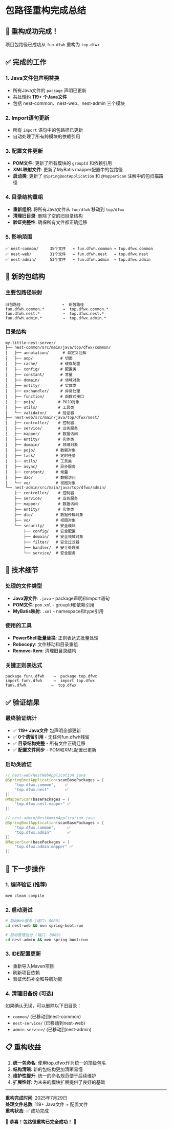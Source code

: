 # 包路径重构完成总结

## 🎉 重构成功完成！

项目包路径已成功从 `fun.dfwh` 重构为 `top.dfwx`

## ✅ 完成的工作

### 1. **Java文件包声明替换**
- 所有Java文件的 `package` 声明已更新
- 共处理约 **119+ 个Java文件**
- 包括 nest-common、nest-web、nest-admin 三个模块

### 2. **Import语句更新**
- 所有 `import` 语句中的包路径已更新
- 自动处理了所有跨模块的依赖引用

### 3. **配置文件更新**
- **POM文件**: 更新了所有模块的 `groupId` 和依赖引用
- **XML映射文件**: 更新了MyBatis mapper配置中的包路径
- **启动类**: 更新了 `@SpringBootApplication` 和 `@MapperScan` 注解中的包扫描路径

### 4. **目录结构重组**
- **重新组织**: 将所有Java文件从 `fun/dfwh` 移动到 `top/dfwx`
- **清理旧目录**: 删除了空的旧目录结构
- **验证完整性**: 确保所有文件都正确迁移

### 5. **影响范围**
```
✅ nest-common/     35个文件   ← fun.dfwh.common → top.dfwx.common
✅ nest-web/        31个文件   ← fun.dfwh.nest   → top.dfwx.nest  
✅ nest-admin/      53个文件   ← fun.dfwh.admin  → top.dfwx.admin
```

## 📁 新的包结构

### 主要包路径映射
```
旧包路径                  →  新包路径
fun.dfwh.common.*        →  top.dfwx.common.*
fun.dfwh.nest.*          →  top.dfwx.nest.*
fun.dfwh.admin.*         →  top.dfwx.admin.*
```

### 目录结构
```
my-little-nest-server/
├── nest-common/src/main/java/top/dfwx/common/
│   ├── annotation/      # 自定义注解
│   ├── aop/            # 切面
│   ├── cache/          # 缓存配置
│   ├── config/         # 配置类
│   ├── constant/       # 常量
│   ├── domain/         # 领域对象
│   ├── entity/         # 实体类
│   ├── exchandler/     # 异常处理
│   ├── function/       # 函数式接口
│   ├── pojo/          # POJO对象
│   ├── utils/         # 工具类
│   └── validator/     # 验证器
├── nest-web/src/main/java/top/dfwx/nest/
│   ├── controller/    # 控制器
│   ├── service/       # 业务服务
│   ├── mapper/        # 数据访问
│   ├── entity/        # 实体类
│   ├── domain/        # 领域对象
│   ├── pojo/         # 数据对象
│   ├── task/         # 定时任务
│   ├── utils/        # 工具类
│   ├── async/        # 异步服务
│   ├── constant/     # 常量
│   ├── dao/          # 数据访问
│   └── vo/           # 视图对象
└── nest-admin/src/main/java/top/dfwx/admin/
    ├── controller/    # 控制器
    ├── service/       # 业务服务
    ├── mapper/        # 数据访问
    ├── entity/        # 实体类
    ├── dto/          # 数据传输对象
    ├── vo/           # 视图对象
    └── security/     # 安全模块
        ├── config/   # 安全配置
        ├── domain/   # 安全领域对象
        ├── filter/   # 安全过滤器
        ├── handler/  # 安全处理器
        └── service/  # 安全服务
```

## 🔧 技术细节

### 处理的文件类型
- **Java源文件**: `.java` - package声明和import语句
- **POM文件**: `pom.xml` - groupId和依赖引用  
- **MyBatis映射**: `.xml` - namespace和type引用

### 使用的工具
- **PowerShell批量替换**: 正则表达式批量处理
- **Robocopy**: 文件移动和目录重组
- **Remove-Item**: 清理旧目录结构

### 关键正则表达式
```regex
package fun\.dfwh    →  package top.dfwx
import fun\.dfwh     →  import top.dfwx
fun\.dfwh           →  top.dfwx
```

## ✅ 验证结果

### 最终验证统计
- ✅ **119+ Java文件** 包声明全部更新
- ✅ **0个遗留引用** - 无任何fun.dfwh残留
- ✅ **目录结构完整** - 所有文件正确迁移
- ✅ **配置文件同步** - POM和XML配置已更新

### 启动类验证
```java
// nest-web/NestWebApplication.java
@SpringBootApplication(scanBasePackages = {
    "top.dfwx.common",    ✅
    "top.dfwx.nest"       ✅
})
@MapperScan(basePackages = {
    "top.dfwx.nest.mapper" ✅
})

// nest-admin/NestAdminApplication.java  
@SpringBootApplication(scanBasePackages = {
    "top.dfwx.common",     ✅
    "top.dfwx.admin"       ✅
})
@MapperScan(basePackages = {
    "top.dfwx.admin.mapper" ✅
})
```

## 🚀 下一步操作

### 1. **编译验证** (推荐)
```bash
mvn clean compile
```

### 2. **启动测试**
```bash
# 启动Web服务 (端口: 8080)
cd nest-web && mvn spring-boot:run

# 启动管理后台 (端口: 8089) 
cd nest-admin && mvn spring-boot:run
```

### 3. **IDE配置更新**
- 重新导入Maven项目
- 刷新项目依赖
- 验证代码补全和导航功能

### 4. **清理旧备份** (可选)
如果确认无误，可以删除以下旧目录：
- `common/` (已移动到nest-common)
- `nest-service/` (已移动到nest-web)
- `admin-service/` (已移动到nest-admin)

## 📋 重构收益

1. **统一包命名**: 使用top.dfwx作为统一的顶级包名
2. **结构清晰**: 新的包结构更加清晰易懂
3. **维护性提升**: 统一的命名规范便于后续维护
4. **扩展性好**: 为未来的模块扩展提供了良好的基础

---

**重构完成时间**: 2025年7月29日  
**处理文件总数**: 119+ Java文件 + 配置文件  
**重构状态**: ✅ 成功完成

🎊 **恭喜！包路径重构已完全成功！** 🎊 